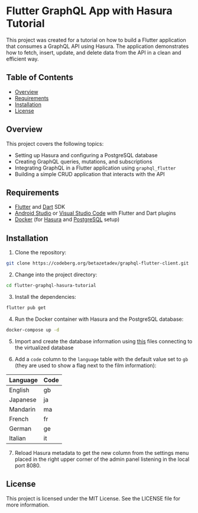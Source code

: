 # Flutter GraphQL App with Hasura Tutorial

This project was created for a tutorial on how to build a Flutter application that consumes a GraphQL API using Hasura. The application demonstrates how to fetch, insert, update, and delete data from the API in a clean and efficient way.

## Table of Contents

- [Overview](#overview)
- [Requirements](#requirements)
- [Installation](#installation)
- [License](#license)

## Overview

This project covers the following topics:

- Setting up Hasura and configuring a PostgreSQL database
- Creating GraphQL queries, mutations, and subscriptions
- Integrating GraphQL in a Flutter application using `graphql_flutter`
- Building a simple CRUD application that interacts with the API

## Requirements

- [Flutter](https://docs.flutter.dev/get-started/install) and [Dart](https://dart.dev/get-dart) SDK
- [Android Studio](https://developer.android.com/studio) or [Visual Studio Code](https://code.visualstudio.com/) with Flutter and Dart plugins
- [Docker](https://www.docker.com/) (for [Hasura](https://hasura.io/) and [PostgreSQL](https://www.postgresql.org/) setup)

## Installation

1. Clone the repository:

```bash
git clone https://codeberg.org/betazetadev/graphql-flutter-client.git
```

2. Change into the project directory:

```bash
cd flutter-graphql-hasura-tutorial
```

3. Install the dependencies:

```bash
flutter pub get
```

4. Run the Docker container with Hasura and the PostgreSQL database:

```bash
docker-compose up -d
```

5. Import and create the database information using [this](https://github.com/morenoh149/postgresDBSamples/tree/master/pagila-0.10.1) files connecting to the virtualized database

6. Add a `code` column to the `language` table with the default value set to `gb` (they are used to show a flag next to the film information): 

| Language | Code |
| --- | --- |
| English | gb |
| Japanese | ja |
| Mandarin | ma |
| French | fr |
| German | ge |
| Italian | it |

7. Reload Hasura metadata to get the new column from the settings menu placed in the right upper corner of the admin panel listening in the local port 8080.

## License

This project is licensed under the MIT License. See the LICENSE file for more information.